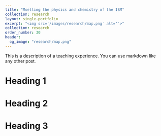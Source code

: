 ```yaml
---
title: "Moelling the physics and chemistry of the ISM"
collection: research
layout: single-portfolio
excerpt: "<img src='/images/research/map.png' alt=''>"
collection: research
order_number: 30
header: 
  og_image: "research/map.png"
---
```


This is a description of a teaching experience. You can use markdown like any other post.

Heading 1
======

Heading 2
======

Heading 3
======